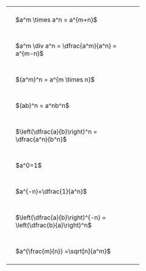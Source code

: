 ---
---

#  
<br>
<style type="text/css">
#T_adc0f th.col_heading {
  text-align: left;
  font-size: 1em;
}
#T_adc0f td {
  text-align: left;
  font-size: 1em;
  padding: 1.5em;
}
#T_adc0f_row0_col0, #T_adc0f_row1_col0, #T_adc0f_row2_col0, #T_adc0f_row3_col0, #T_adc0f_row4_col0, #T_adc0f_row5_col0, #T_adc0f_row6_col0, #T_adc0f_row7_col0, #T_adc0f_row8_col0 {
  width: 300px;
  white-space: pre-wrap;
}
</style>
<table id="T_adc0f">
  <thead>
  </thead>
  <tbody>
    <tr>
      <td id="T_adc0f_row0_col0" class="data row0 col0" >$a^m \times a^n = a^{m+n}$</td>
    </tr>
    <tr>
      <td id="T_adc0f_row1_col0" class="data row1 col0" >$a^m \div a^n = \dfrac{a^m}{a^n} = a^{m-n}$</td>
    </tr>
    <tr>
      <td id="T_adc0f_row2_col0" class="data row2 col0" >$(a^m)^n = a^{m \times n}$</td>
    </tr>
    <tr>
      <td id="T_adc0f_row3_col0" class="data row3 col0" >$(ab)^n = a^nb^n$</td>
    </tr>
    <tr>
      <td id="T_adc0f_row4_col0" class="data row4 col0" >$\left(\dfrac{a}{b}\right)^n = \dfrac{a^n}{b^n}$</td>
    </tr>
    <tr>
      <td id="T_adc0f_row5_col0" class="data row5 col0" >$a^0=1$</td>
    </tr>
    <tr>
      <td id="T_adc0f_row6_col0" class="data row6 col0" >$a^{-n}=\dfrac{1}{a^n}$</td>
    </tr>
    <tr>
      <td id="T_adc0f_row7_col0" class="data row7 col0" >$\left(\dfrac{a}{b}\right)^{-n} = \left(\dfrac{b}{a}\right)^n$</td>
    </tr>
    <tr>
      <td id="T_adc0f_row8_col0" class="data row8 col0" >$a^{\frac{m}{n}} =\sqrt[n]{a^m}$</td>
    </tr>
  </tbody>
</table>
